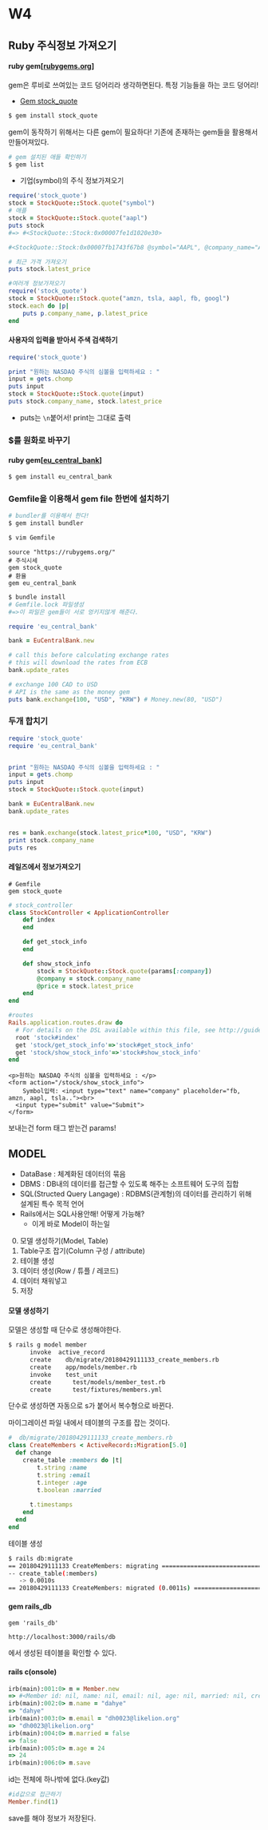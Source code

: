# W4 

## Ruby 주식정보 가져오기

#### ruby gem[[rubygems.org](rubygems.org)]

gem은 루비로 쓰여있는 코드 덩어리라 생각하면된다. 특정 기능들을 하는 코드 덩어리!

- [Gem stock_quote](https://github.com/tyrauber/stock_quote)

```bash
$ gem install stock_quote
```

gem이 동작하기 위해서는 다른 gem이 필요하다! 기존에 존재하는 gem들을 활용해서 만들어져있다.

```bash
# gem 설치된 애들 확인하기
$ gem list
```

- 기업(symbol)의 주식 정보가져오기

```ruby
require('stock_quote')
stock = StockQuote::Stock.quote("symbol")
# 애플
stock = StockQuote::Stock.quote("aapl")
puts stock
#=> #<StockQuote::Stock:0x00007fe1d1020e30>
```

```ruby
#<StockQuote::Stock:0x00007fb1743f67b8 @symbol="AAPL", @company_name="Apple Inc.", @primary_exchange="Nasdaq Global Select", @sector="Technology", @calculation_price="close", @open=164.07, @open_time=1524835800489, @close=162.32, @close_time=1524859200408, @high=164.33, @low=160.63, @latest_price=162.32, @latest_source="Close", @latest_time="April 27, 2018", @latest_update=1524859200408, @latest_volume=35610298, @iex_realtime_price=nil, @iex_realtime_size=nil, @iex_last_updated=nil, @delayed_price=162.49, @delayed_price_time=1524862794217, @previous_close=164.22, @change=-1.9, @change_percent=-0.01157, @iex_market_percent=nil, @iex_volume=nil, @avg_total_volume=33151296, @iex_bid_price=nil, @iex_bid_size=nil, @iex_ask_price=nil, @iex_ask_size=nil, @market_cap=823613790160, @pe_ratio=16.68, @week52_high=183.5, @week52_low=142.2, @ytd_change=-0.05386146578029324, @attribution="Data provided for free by IEX (https://iextrading.com/developer).", @response_code=200>
```

```ruby
# 최근 가격 가져오기
puts stock.latest_price
```

```ruby
#여러개 정보가져오기
require('stock_quote')
stock = StockQuote::Stock.quote("amzn, tsla, aapl, fb, googl")
stock.each do |p|
	puts p.company_name, p.latest_price
end
```

#### 사용자의 입력을 받아서 주색 검색하기

```ruby
require('stock_quote')

print "원하는 NASDAQ 주식의 심볼을 입력하세요 : "
input = gets.chomp
puts input
stock = StockQuote::Stock.quote(input)
puts stock.company_name, stock.latest_price
```

- puts는 `\n`붙어서! print는 그대로 출력

### $를 원화로 바꾸기

#### ruby gem[[eu_central_bank](https://github.com/RubyMoney/eu_central_bank)]

```bash
$ gem install eu_central_bank
```

### Gemfile을 이용해서 gem file 한번에 설치하기

```bash
# bundler를 이용해서 한다!
$ gem install bundler
```

```bash
$ vim Gemfile
```

```bun
source "https://rubygems.org/"
# 주식시세
gem stock_quote
# 환율
gem eu_central_bank
```

```bash
$ bundle install
# Gemfile.lock 파일생성
#=>이 파일은 gem들이 서로 엉키지않게 해준다.
```

```ruby
require 'eu_central_bank'

bank = EuCentralBank.new

# call this before calculating exchange rates
# this will download the rates from ECB
bank.update_rates

# exchange 100 CAD to USD
# API is the same as the money gem
puts bank.exchange(100, "USD", "KRW") # Money.new(80, "USD")
```



### 두개 합치기

```ruby
require 'stock_quote'
require 'eu_central_bank'


print "원하는 NASDAQ 주식의 심볼을 입력하세요 : "
input = gets.chomp
puts input
stock = StockQuote::Stock.quote(input)

bank = EuCentralBank.new
bank.update_rates


res = bank.exchange(stock.latest_price*100, "USD", "KRW") 
print stock.company_name
puts res
```



#### 레일즈에서 정보가져오기

```
# Gemfile
gem stock_quote
```

```ruby
# stock_controller
class StockController < ApplicationController
	def index
	end

	def get_stock_info
	end

	def show_stock_info
		stock = StockQuote::Stock.quote(params[:company])
        @company = stock.company_name
		@price = stock.latest_price
	end
end
```

```ruby
#routes
Rails.application.routes.draw do
  # For details on the DSL available within this file, see http://guides.rubyonrails.org/routing.html
  root 'stock#index'
  get 'stock/get_stock_info'=>'stock#get_stock_info'
  get 'stock/show_stock_info'=>'stock#show_stock_info'
end

```

```erb
<p>원하는 NASDAQ 주식의 심볼을 입력하세요 : </p>
<form action="/stock/show_stock_info">
	Symbol입력: <input type="text" name="company" placeholder="fb, amzn, aapl, tsla.."><br>
  <input type="submit" value="Submit">
</form>
```

보내는건 form 태그 받는건 params!

## MODEL

- DataBase : 체계화된 데이터의 묶음
- DBMS : DB내의 데이터를 접근할 수 있도록 해주는 소프트웨어 도구의 집합
- SQL(Structed Query Langage) : RDBMS(관계형)의 데이터를 관리하기 위해 설계된 특수 목적 언어
- Rails에서는 SQL사용안해! 어떻게 가능해?
  - 이게 바로 Model이 하는일



0. 모델 생성하기(Model, Table)
1. Table구조 잡기(Column 구성 / attribute)
2. 테이블 생성
3. 데이터 생성(Row / 튜플 / 레코드)
4. 데이터 채워넣고
5. 저장

#### 모델 생성하기

모델은 생성할 때 단수로 생성해야한다.

```bash
$ rails g model member
      invoke  active_record
      create    db/migrate/20180429111133_create_members.rb
      create    app/models/member.rb
      invoke    test_unit
      create      test/models/member_test.rb
      create      test/fixtures/members.yml
```

단수로 생성하면 자동으로 s가 붙어서 복수형으로 바뀐다.

마이그레이션 파일 내에서 테이블의 구조를 잡는 것이다.

```ruby
#  db/migrate/20180429111133_create_members.rb
class CreateMembers < ActiveRecord::Migration[5.0]
  def change
    create_table :members do |t|
    	t.string :name
    	t.string :email
    	t.integer :age
    	t.boolean :married
    	
      t.timestamps
    end
  end
end
```

테이블 생성

```bash
$ rails db:migrate
== 20180429111133 CreateMembers: migrating ====================================
-- create_table(:members)
   -> 0.0010s
== 20180429111133 CreateMembers: migrated (0.0011s) ===========================
```

#### gem rails_db

```
gem 'rails_db'
```

```
http://localhost:3000/rails/db
```

에서 생성된 테이블을 확인할 수 있다.

#### rails c(onsole)

```ruby
irb(main):001:0> m = Member.new
=> #<Member id: nil, name: nil, email: nil, age: nil, married: nil, created_at: nil, updated_at: nil>
irb(main):002:0> m.name = "dahye"
=> "dahye"
irb(main):003:0> m.email = "dh0023@likelion.org"
=> "dh0023@likelion.org"
irb(main):004:0> m.married = false
=> false
irb(main):005:0> m.age = 24
=> 24
irb(main):006:0> m.save

```

id는 전체에 하나밖에 없다.(key값)

```ruby
#id값으로 접근하기
Member.find(1)
```

save를 해야 정보가 저장된다.